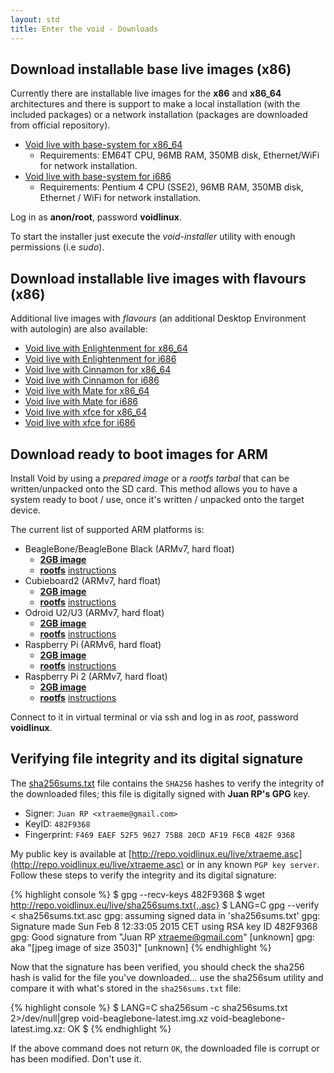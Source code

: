 ```yaml
---
layout: std
title: Enter the void - Downloads
---
```


## Download installable base live images (x86)

Currently there are installable live images for the **x86** and **x86\_64** architectures
and there is support to make a local installation (with the included packages) or a network
installation (packages are downloaded from official repository).

- [Void live with base-system for x86\_64](http://repo.voidlinux.eu/live/void-live-x86_64-latest.iso)
   - Requirements: EM64T CPU, 96MB RAM, 350MB disk, Ethernet/WiFi for network installation.
- [Void live with base-system for i686](http://repo.voidlinux.eu/live/void-live-i686-latest.iso)
   - Requirements: Pentium 4 CPU (SSE2), 96MB RAM, 350MB disk, Ethernet / WiFi for network installation.

Log in as **anon/root**, password **voidlinux**.

To start the installer just execute the *void-installer* utility with enough permissions (i.e *sudo*).

## Download installable live images with flavours (x86)

Additional live images with *flavours* (an additional Desktop Environment with autologin) are also
available:

- [Void live with Enlightenment for x86\_64](http://repo.voidlinux.eu/live/void-live-x86_64-latest-enlightenment.iso)
- [Void live with Enlightenment for i686](http://repo.voidlinux.eu/live/void-live-i686-latest-enlightenment.iso)
- [Void live with Cinnamon for x86\_64](http://repo.voidlinux.eu/live/void-live-x86_64-latest-cinnamon.iso)
- [Void live with Cinnamon for i686](http://repo.voidlinux.eu/live/void-live-i686-latest-cinnamon.iso)
- [Void live with Mate for x86\_64](http://repo.voidlinux.eu/live/void-live-x86_64-latest-mate.iso)
- [Void live with Mate for i686](http://repo.voidlinux.eu/live/void-live-i686-latest-mate.iso)
- [Void live with xfce for x86\_64](http://repo.voidlinux.eu/live/void-live-x86_64-latest-xfce.iso)
- [Void live with xfce for i686](http://repo.voidlinux.eu/live/void-live-i686-latest-xfce.iso)


## Download ready to boot images for ARM

Install Void by using a *prepared image* or a *rootfs tarbal* that can be written/unpacked onto the SD card.
This method allows you to have a system ready to boot / use, once it's written / unpacked onto the target device.

The current list of supported ARM platforms is:

- BeagleBone/BeagleBone Black (ARMv7, hard float)
   - [**2GB image**](http://repo.voidlinux.eu/live/void-beaglebone-latest.img.xz)
   - [**rootfs**](http://repo.voidlinux.eu/live/void-beaglebone-rootfs-latest.tar.xz) [instructions](https://github.com/voidlinux/documentation/wiki/beaglebone#rootfs-install)
- Cubieboard2 (ARMv7, hard float)
   - [**2GB image**](http://repo.voidlinux.eu/live/void-cubieboard2-latest.img.xz)
   - [**rootfs**](http://repo.voidlinux.eu/live/void-cubieboard2-rootfs-latest.tar.xz) [instructions](https://github.com/voidlinux/documentation/wiki/cubieboard2#rootfs-install)
- Odroid U2/U3 (ARMv7, hard float)
   - [**2GB image**](http://repo.voidlinux.eu/live/void-odroid-u2-latest.img.xz)
   - [**rootfs**](http://repo.voidlinux.eu/live/void-odroid-u2-rootfs-latest.tar.xz) [instructions](https://github.com/voidlinux/documentation/wiki/odroid-u2#rootfs-install)
- Raspberry Pi (ARMv6, hard float)
   - [**2GB image**](http://repo.voidlinux.eu/live/void-rpi-latest.img.xz)
   - [**rootfs**](http://repo.voidlinux.eu/live/void-rpi-rootfs-latest.tar.xz) [instructions](https://github.com/voidlinux/documentation/wiki/Raspberry-Pi#rootfs-install)
- Raspberry Pi 2 (ARMv7, hard float)
   - [**2GB image**](http://repo.voidlinux.eu/live/void-rpi2-latest.img.xz)
   - [**rootfs**](http://repo.voidlinux.eu/live/void-rpi2-rootfs-latest.tar.xz) [instructions](https://github.com/voidlinux/documentation/wiki/Raspberry-Pi#rootfs-install)

Connect to it in virtual terminal or via ssh and log in as *root*, password **voidlinux**.

## Verifying file integrity and its digital signature

The [sha256sums.txt](http://repo.voidlinux.eu/live/sha256sums.txt) file contains the `SHA256` hashes to verify the integrity
of the downloaded files; this file is digitally signed with **Juan RP's GPG** key.

- Signer: `Juan RP <xtraeme@gmail.com>`
- KeyID: `482F9368`
- Fingerprint: `F469 EAEF 52F5 9627 75B8 20CD AF19 F6CB 482F 9368`

My public key is available at [http://repo.voidlinux.eu/live/xtraeme.asc](http://repo.voidlinux.eu/live/xtraeme.asc)
or in any known `PGP key server`. Follow these steps to verify the integrity and its digital signature:

{% highlight console %}
$ gpg --recv-keys 482F9368
$ wget http://repo.voidlinux.eu/live/sha256sums.txt{,.asc}
$ LANG=C gpg --verify < sha256sums.txt.asc
gpg: assuming signed data in 'sha256sums.txt'
gpg: Signature made Sun Feb  8 12:33:05 2015 CET using RSA key ID 482F9368
gpg: Good signature from "Juan RP <xtraeme@gmail.com>" [unknown]
gpg:                 aka "[jpeg image of size 3503]" [unknown]
{% endhighlight %}

Now that the signature has been verified, you should check the sha256 hash is valid for the file you've downloaded...
use the sha256sum utility and compare it with what's stored in the `sha256sums.txt` file:

{% highlight console %}
$ LANG=C sha256sum -c sha256sums.txt 2>/dev/null|grep void-beaglebone-latest.img.xz
void-beaglebone-latest.img.xz: OK
$
{% endhighlight %}

If the above command does not return `OK`, the downloaded file is corrupt or has been modified. Don't use it.

